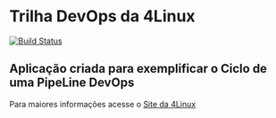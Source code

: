 # Trilha DevOps da 4Linux

<!-- Altere a Flag abaixo com sua URL do Travis -->
[![Build Status](https://travis-ci.com/luiscruzcwb/DevOpsLab-HelloWorld.svg?branch=master)](https://travis-ci.com/luiscruzcwb/DevOpsLab-HelloWorld)

## Aplicação criada para exemplificar o Ciclo de uma PipeLine DevOps


Para maiores informações acesse o [Site da 4Linux](https://www.4linux.com.br/cursos/devops)
